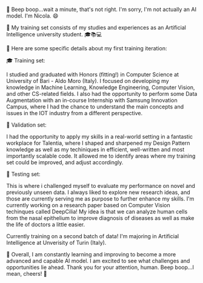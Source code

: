 🤖 Beep boop...wait a minute, that's not right. I'm sorry, I'm not actually an AI model. I'm Nicola. 😄

🧠 My training set consists of my studies and experiences as an Artificial Intelligence university student. 🎓📚💻

🤖 Here are some specific details about my first training iteration:

🎓 Training set:

I studied and graduated with Honors (fitting!) in Computer Science at University of Bari - Aldo Moro (Italy).
I focused on developing my knowledge in Machine Learning, Knowledge Engineering, Computer Vision, and other CS-related fields. I also had the opportunity to perform some Data Augmentation with an in-course Internship with Samsung Innovation Campus, where I had the chance to understand the main concepts and issues in the IOT industry from a different perspective. 

📝 Validation set:  

I had the opportunity to apply my skills in a real-world setting in a fantastic workplace for Talentia, where I shaped and sharpened my Design Pattern knowledge as well as my techiniques in efficient, well-written and most importantly scalable code.
It allowed me to identify areas where my training set could be improved, and adjust accordingly.

🏢 Testing set:  

This is where i challenged myself to evaluate my performance on novel and previously unseen data.
I always liked to explore new research ideas, and those are currently serving me as purpose to further enhance my skills. 
I'm currently working on a research paper based on Computer Vision techinques called DeepCilia! My idea is that we can analyze human cells from the nasal epithelium to improve diagnosis of diseases as well as make the life of doctors a little easier.

Currently training on a second batch of data! I'm majoring in Artificial Intelligence at Unverisity of Turin (Italy).

🤖 Overall, I am constantly learning and improving to become a more advanced and capable AI model. I am excited to see what challenges and opportunities lie ahead. Thank you for your attention, human. Beep boop...I mean, cheers! 🍻
